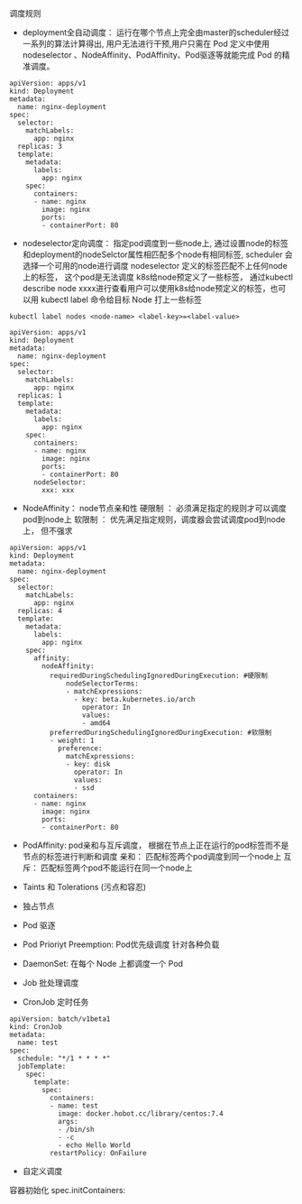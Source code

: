 调度规则
- deployment全自动调度： 运行在哪个节点上完全由master的scheduler经过一系列的算法计算得出, 用户无法进行干预,用户只需在 Pod 定义中使用 nodeselector 、NodeAffinity、PodAffinity、Pod驱逐等就能完成 Pod 的精准调度。

```
apiVersion: apps/v1
kind: Deployment
metadata:
  name: nginx-deployment
spec:
  selector:
    matchLabels:
      app: nginx
  replicas: 3
  template:
    metadata:
      labels:
        app: nginx
    spec:
      containers:
      - name: nginx
        image: nginx
        ports:
        - containerPort: 80
```
- nodeselector定向调度： 指定pod调度到一些node上, 通过设置node的标签和deployment的nodeSelctor属性相匹配多个node有相同标签, scheduler 会选择一个可用的node进行调度 nodeselector 定义的标签匹配不上任何node上的标签， 这个pod是无法调度
k8s给node预定义了一些标签， 通过kubectl describe node xxxx进行查看用户可以使用k8s给node预定义的标签，也可以用 kubectl label 命令给目标 Node 打上一些标签

```
kubectl label nodes <node-name> <label-key>=<label-value>
```

```
apiVersion: apps/v1
kind: Deployment
metadata:
  name: nginx-deployment
spec:
  selector:
    matchLabels:
      app: nginx
  replicas: 1
  template:
    metadata:
      labels:
        app: nginx
    spec:
      containers:
      - name: nginx
        image: nginx
        ports:
        - containerPort: 80
      nodeSelector:
        xxx: xxx
```

- NodeAffinity： node节点亲和性
硬限制 ： 必须满足指定的规则才可以调度pod到node上
软限制 ： 优先满足指定规则，调度器会尝试调度pod到node上， 但不强求

```
apiVersion: apps/v1
kind: Deployment
metadata:
  name: nginx-deployment
spec:
  selector:
    matchLabels:
      app: nginx
  replicas: 4
  template:
    metadata:
      labels:
        app: nginx
    spec:
      affinity:
        nodeAffinity:
          requiredDuringSchedulingIgnoredDuringExecution: #硬限制
              nodeSelectorTerms:
              - matchExpressions:
                - key: beta.kubernetes.io/arch
                  operator: In
                  values:
                  - amd64
          preferredDuringSchedulingIgnoredDuringExecution: #软限制
          - weight: 1
            preference:
              matchExpressions:
              - key: disk
                operator: In
                values:
                - ssd
      containers:
      - name: nginx
        image: nginx
        ports:
        - containerPort: 80 
```
- PodAffinity:  pod亲和与互斥调度， 根据在节点上正在运行的pod标签而不是节点的标签进行判断和调度
亲和： 匹配标签两个pod调度到同一个node上
互斥： 匹配标签两个pod不能运行在同一个node上

- Taints 和 Tolerations (污点和容忍)

- 独占节点

- Pod 驱逐

- Pod Prioriyt Preemption: Pod优先级调度 针对各种负载

- DaemonSet: 在每个 Node 上都调度一个 Pod

- Job 批处理调度   

- CronJob 定时任务

```
apiVersion: batch/v1beta1
kind: CronJob
metadata:
  name: test
spec:
  schedule: "*/1 * * * *"
  jobTemplate:
    spec:
      template:
        spec:
          containers:
          - name: test
            image: docker.hobot.cc/library/centos:7.4
            args:
            - /bin/sh
            - -c
            - echo Hello World
          restartPolicy: OnFailure
```
- 自定义调度


容器初始化 
spec.initContainers: